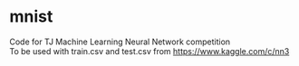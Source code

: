 # mnist
Code for TJ Machine Learning Neural Network competition  
To be used with train.csv and test.csv from https://www.kaggle.com/c/nn3
